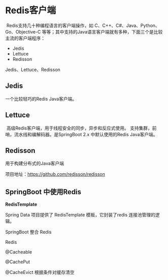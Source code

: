 # Redis客户端

​	Redis支持几十种编程语言的客户端操作，如 C、C++、C#、Java、Python、Go、Objective-C 等等；其中支持的Java语言客户端就有多种，下面三个是比较主流的客户端程序：

- Jedis
- Lettuce
- Redisson 



Jedis、Lettuce、Redisson 



## Jedis

一个比较轻巧的Redis Java客户端。



## Lettuce

​	高级Redis客户端，用于线程安全的同步，异步和反应式使用。 支持集群，前哨，流水线和编解码器。是SpringBoot 2.x 中默认使用的Redis Java客户端。



## Redisson 

用于构建分布式的Java客户端



项目地址：https://github.com/redisson/redisson 



## SpringBoot 中使用Redis



**RedisTemplate** 

Spring Data 项目提供了 RedisTemplate 模板，它封装了redis 连接池管理的逻辑。

SpringBoot 整合 Redis

 Redis





@Cacheable

@CachePut

@CacheEvict	根据条件对缓存清空



